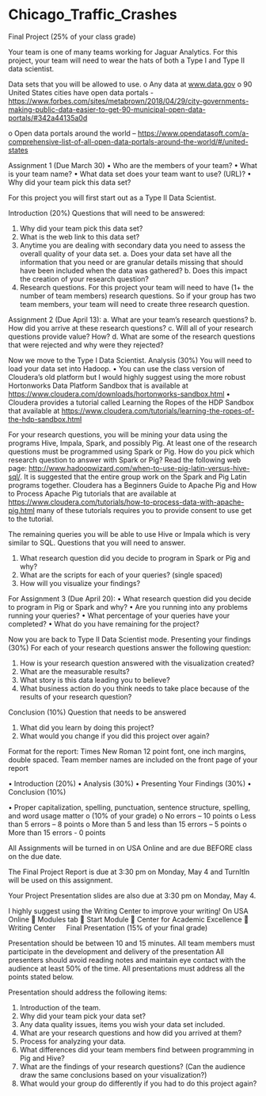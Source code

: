 # Chicago_Traffic_Crashes

Final Project (25% of your class grade)

Your team is one of many teams working for Jaguar Analytics.  For this project, your team will need to wear the hats of both a Type I and Type II data scientist.

Data sets that you will be allowed to use.
o	Any data at www.data.gov
o	90 United States cities have open data portals - https://www.forbes.com/sites/metabrown/2018/04/29/city-governments-making-public-data-easier-to-get-90-municipal-open-data-portals/#342a44135a0d

o	Open data portals around the world – 
https://www.opendatasoft.com/a-comprehensive-list-of-all-open-data-portals-around-the-world/#/united-states


Assignment 1 (Due March 30)
•	Who are the members of your team?
•	What is your team name?
•	What data set does your team want to use? (URL)?
•	Why did your team pick this data set?

For this project you will first start out as a Type II Data Scientist.

Introduction (20%)
Questions that will need to be answered:
1.	Why did your team pick this data set?
2.	What is the web link to this data set?
3.	Anytime you are dealing with secondary data you need to assess the overall quality of your data set.
a.	Does your data set have all the information that you need or are granular details missing that should have been included when the data was gathered?
b.	Does this impact the creation of your research question?
4.	Research questions. For this project your team will need to have (1+ the number of team members) research questions.  So if your group has two team members, your team will need to create three research question.

Assignment 2 (Due April 13):
a.	What are your team’s research questions?
b.	How did you arrive at these research questions?
c.	Will all of your research questions provide value? How?
d.	What are some of the research questions that were rejected and why were they rejected?

Now we move to the Type I Data Scientist.
	Analysis (30%)
You will need to load your data set into Hadoop.
•	You can use the class version of Cloudera’s old platform but I would highly suggest using the more robust Hortonworks Data Platform Sandbox that is available at https://www.cloudera.com/downloads/hortonworks-sandbox.html
•	Cloudera provides a tutorial called Learning the Ropes of the HDP Sandbox that available at https://www.cloudera.com/tutorials/learning-the-ropes-of-the-hdp-sandbox.html

For your research questions, you will be mining your data using the programs Hive, Impala, Spark, and possibly Pig.  At least one of the research questions must be programmed using Spark or Pig. How do you pick which research question to answer with Spark or Pig?
Read the following web page: http://www.hadoopwizard.com/when-to-use-pig-latin-versus-hive-sql/.
It is suggested that the entire group work on the Spark and Pig Latin programs together. Cloudera has a Beginners Guide to Apache Pig and How to Process Apache Pig tutorials that are available at https://www.cloudera.com/tutorials/how-to-process-data-with-apache-pig.html many of these tutorials requires you to provide consent to use get to the tutorial. 

The remaining queries you will be able to use Hive or Impala which is very similar to SQL.
Questions that you will need to answer.
1.	What research question did you decide to program in Spark or Pig and why?
2.	What are the scripts for each of your queries? (single spaced)
3.	How will you visualize your findings?

For Assignment 3 (Due April 20):
•	What research question did you decide to program in Pig or Spark and why? 
•	Are you running into any problems running your queries?
•	What percentage of your queries have your completed?
•	What do you have remaining for the project?

Now you are back to Type II Data Scientist mode.
	Presenting your findings (30%)
For each of your research questions answer the following question:
1.	How is your research question answered with the visualization created?
2.	What are the measurable results?
3.	What story is this data leading you to believe?
4.	What business action do you think needs to take place because of the results of your research question?

Conclusion (10%)
Question that needs to be answered
1.	What did you learn by doing this project?
2.	What would you change if you did this project over again?



Format for the report: 
Times New Roman 12 point font, one inch margins, double spaced.
Team member names are included on the front page of your report

•	Introduction (20%)
•	Analysis (30%)
•	Presenting Your Findings (30%)
•	Conclusion (10%)

•	Proper capitalization, spelling, punctuation, sentence structure, spelling, and word usage matter
o	 (10% of your grade)
o	 No errors – 10 points
o	 Less than 5 errors – 8 points
o	 More than 5 and less than 15 errors – 5 points
o	 More than 15 errors  - 0 points

All Assignments will be turned in on USA Online and are due BEFORE class on the due date.

The Final Project Report is due at 3:30 pm on Monday, May 4 and TurnItIn will be used on this assignment. 

Your Project Presentation slides are also due at 3:30 pm on Monday, May 4.

I highly suggest using the Writing Center to improve your writing! 
On USA Online  Modules tab  Start Module  Center for Academic Excellence  Writing Center
  
Final Presentation (15% of your final grade)

Presentation should be between 10 and 15 minutes.
All team members must participate in the development and delivery of the presentation
All presenters should avoid reading notes and maintain eye contact with the audience at least 50% of the time.
All presentations must address all the points stated below.

Presentation should address the following items:
1.	Introduction of the team.
2.	Why did your team pick your data set?
3.	Any data quality issues, items you wish your data set included.
4.	What are your research questions and how did you arrived at them?
5.	Process for analyzing your data.
6.	What differences did your team members find between programming in Pig and Hive?
7.	What are the findings of your research questions? (Can the audience draw the same conclusions based on your visualization?)
8.	What would your group do differently if you had to do this project again?
